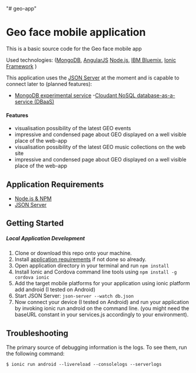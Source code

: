 "# geo-app" 
# Geo face mobile application  

This is a basic source code  for the Geo face mobile app

Used technologies:
([MongoDB](https://www.mongodb.org/), 
[AngularJS](https://angularjs.org/)
[Node.js](https://nodejs.org),
[IBM Bluemix](http://bluemix.net),
[Ionic Framework](http://ionicframework.com/)
)

This application uses the 
[JSON Server](https://github.com/typicode/json-server) at the moment
and is capable to connect later to (planned features): 
- [MongoDB experimental service](https://www.ng.bluemix.net/docs/#services/MongoDB/index.html#MongoDB) 
-[Cloudant NoSQL database-as-a-service (DBaaS)](https://cloudant.com/)

#### Features
- visualisation possibility of the latest GEO events
- impressive and condensed page about GEO displayed on a well visible place of the web-app
- visualisation possibility of the latest GEO music collections on the web site
- impressive and condensed page about GEO displayed on a well visible place of the web-app

## Application Requirements
- [Node.js & NPM](https://nodejs.org/en/download/)
- [JSON Server](https://github.com/typicode/json-server)


## Getting Started
##### Local Application Development
1. Clone or download this repo onto your machine.
2. Install [application requirements](#application-requirements) if not done so already.
3. Open application directory in your terminal and run `npm install`
4. Install Ionic and Cordova command line tools using `npm install -g cordova ionic`
5. Add the target mobile platforms for your application using ionic platform add android (I tested on Android)
6. Start JSON Server:  `json-server --watch db.json`
7. Now connect your device (I tested on Android) and run your application by invoking ionic run android on the command line. (you might need the baseURL constant in your services.js accordingly to your environment).


## Troubleshooting
The primary source of debugging information is the logs. To see them, run the following command:

  ```
  $ ionic run android --livereload --consolelogs --serverlogs
  ```


